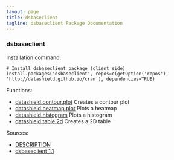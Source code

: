```yaml
---
layout: page
title: dsbaseclient
tagline: dsbaseclient Package Documentation
---
```



### dsbaseclient

Installation command:

	# Install dsbaseclient package (client side)
	install.packages('dsbaseclient', repos=c(getOption('repos'), 'http://datashield.github.io/cran'), dependencies=TRUE)

Functions:


* [datashield.contour.plot](datashield.contour.plot.html) Creates a contour plot
* [datashield.heatmap.plot](datashield.heatmap.plot.html) Plots a heatmap
* [datashield.histogram](datashield.histogram.html) Plots a histogram
* [datashield.table.2d](datashield.table.2d.html) Creates a 2D table

Sources:

* [DESCRIPTION](https://raw.github.com/datashield/dsbaseclient/1.1/DESCRIPTION)
* [dsbaseclient 1.1](https://github.com/datashield/dsbaseclient/tree/1.1)
